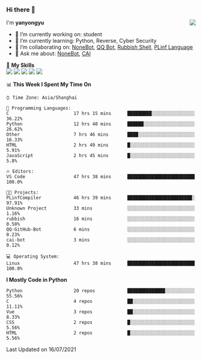 ### Hi there 👋

<a href="#">
  <img align="right" src="https://github-readme-stats.vercel.app/api?username=yanyongyu&count_private=true&show_icons=true&bg_color=15,f2f7fd,E0EAFC" />
</a>

I'm **yanyongyu**

- 🔭 I’m currently working on: student
- 🌱 I’m currently learning: Python, Reverse, Cyber Security
- 👯 I’m collaborating on: [NoneBot](https://github.com/nonebot), [QQ Bot](https://github.com/Mrs4s/go-cqhttp), [Rubbish Shell](https://github.com/yanyongyu/rubbish), [PLinf Language](https://github.com/yanyongyu/PLinf)
- 💬 Ask me about: [NoneBot](https://github.com/nonebot), [CAI](https://github.com/cscs181/CAI)

🌟 **My Skills**  
![](https://img.shields.io/badge/-Python-3e74a2?style=flat-square&logo=Python&logoColor=fff)
![](https://img.shields.io/badge/-Vue-4fc08d?style=flat-square&logo=Vue.js&logoColor=fff)
![](https://img.shields.io/badge/-Node.js-339933?style=flat-square&logo=Node.js&logoColor=fff)
![](https://img.shields.io/badge/-Docker-2496ED?style=flat-square&logo=Docker&logoColor=fff)
![](https://img.shields.io/badge/-Linux-000000?style=flat-square&logo=Linux&logoColor=fff)

<!--START_SECTION:waka-->
📊 **This Week I Spent My Time On** 

```text
⌚︎ Time Zone: Asia/Shanghai

💬 Programming Languages: 
C                        17 hrs 15 mins      █████████░░░░░░░░░░░░░░░░   36.22% 
Python                   12 hrs 40 mins      ██████░░░░░░░░░░░░░░░░░░░   26.62% 
Other                    7 hrs 46 mins       ████░░░░░░░░░░░░░░░░░░░░░   16.33% 
HTML                     2 hrs 49 mins       █░░░░░░░░░░░░░░░░░░░░░░░░   5.91% 
JavaScript               2 hrs 45 mins       █░░░░░░░░░░░░░░░░░░░░░░░░   5.8%

🔥 Editors: 
VS Code                  47 hrs 38 mins      █████████████████████████   100.0%

🐱‍💻 Projects: 
PLinfCompiler            46 hrs 39 mins      ████████████████████████░   97.91% 
Unknown Project          33 mins             ░░░░░░░░░░░░░░░░░░░░░░░░░   1.16% 
rubbish                  16 mins             ░░░░░░░░░░░░░░░░░░░░░░░░░   0.58% 
QQ-GitHub-Bot            6 mins              ░░░░░░░░░░░░░░░░░░░░░░░░░   0.23% 
cai-bot                  3 mins              ░░░░░░░░░░░░░░░░░░░░░░░░░   0.12%

💻 Operating System: 
Linux                    47 hrs 38 mins      █████████████████████████   100.0%

```

**I Mostly Code in Python** 

```text
Python                   20 repos            ██████████████░░░░░░░░░░░   55.56% 
C                        4 repos             ██░░░░░░░░░░░░░░░░░░░░░░░   11.11% 
Vue                      3 repos             ██░░░░░░░░░░░░░░░░░░░░░░░   8.33% 
CSS                      2 repos             █░░░░░░░░░░░░░░░░░░░░░░░░   5.56% 
HTML                     2 repos             █░░░░░░░░░░░░░░░░░░░░░░░░   5.56%

```



 Last Updated on 16/07/2021
<!--END_SECTION:waka-->
